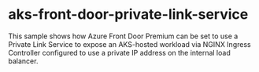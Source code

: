 # aks-front-door-private-link-service
This sample shows how Azure Front Door Premium can be set to use a Private Link Service to expose an AKS-hosted workload via NGINX Ingress Controller configured to use a private IP address on the internal load balancer.
